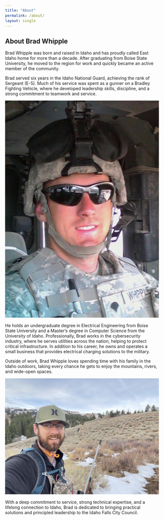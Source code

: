 ```yaml
---
title: "About"
permalink: /about/
layout: single
---
```


## About Brad Whipple

Brad Whipple was born and raised in Idaho and has proudly called East Idaho home for more than a decade. After graduating from Boise State University, he moved to the region for work and quickly became an active member of the community.

Brad served six years in the Idaho National Guard, achieving the rank of Sergeant (E-5). Much of his service was spent as a gunner on a Bradley Fighting Vehicle, where he developed leadership skills, discipline, and a strong commitment to teamwork and service.

![Alt text](/assets/images/armyprofile.jpg "Optional image title")

He holds an undergraduate degree in Electrical Engineering from Boise State University and a Master’s degree in Computer Science from the University of Idaho. Professionally, Brad works in the cybersecurity industry, where he serves utilities across the nation, helping to protect critical infrastructure. In addition to his career, he owns and operates a small business that provides electrical charging solutions to the military.

Outside of work, Brad Whipple loves spending time with his family in the Idaho outdoors, taking every chance he gets to enjoy the mountains, rivers, and wide-open spaces.

![Alt text](/assets/images/hunting2.jpg "Optional image title")

With a deep commitment to service, strong technical expertise, and a lifelong connection to Idaho, Brad is dedicated to bringing practical solutions and principled leadership to the Idaho Falls City Council.


